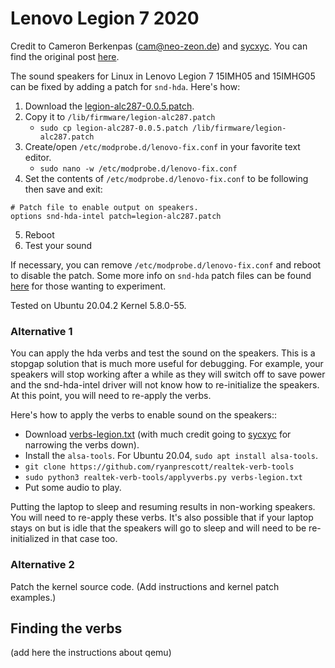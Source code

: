 # Lenovo Legion 7 2020

Credit to Cameron Berkenpas (cam@neo-zeon.de) and [sycxyc](https://bugzilla.kernel.org/show_bug.cgi?id=208555#c277). You can find the original post [here](https://bugzilla.kernel.org/show_bug.cgi?id=208555#c294).

The sound speakers for Linux in Lenovo Legion 7 15IMH05 and 15IMHG05 can be fixed by adding a patch for `snd-hda`.
Here's how:

1. Download the [legion-alc287-0.0.5.patch](https://raw.githubusercontent.com/thiagotei/linux-realtek-alc287/main/lenovo-legion/legion-alc287-0.0.5.patch).
2. Copy it to `/lib/firmware/legion-alc287.patch`
      * `sudo cp legion-alc287-0.0.5.patch /lib/firmware/legion-alc287.patch`
3. Create/open `/etc/modprobe.d/lenovo-fix.conf` in your favorite text editor.
      * `sudo nano -w /etc/modprobe.d/lenovo-fix.conf`
4. Set the contents of `/etc/modprobe.d/lenovo-fix.conf` to be following then save and exit:
```
# Patch file to enable output on speakers.
options snd-hda-intel patch=legion-alc287.patch
```
5. Reboot
6. Test your sound

If necessary, you can remove `/etc/modprobe.d/lenovo-fix.conf` and reboot to disable the patch.
Some more info on `snd-hda` patch files can be found [here](https://www.kernel.org/doc/html/latest/sound/hd-audio/notes.html) for those wanting to experiment.

Tested on Ubuntu 20.04.2 Kernel 5.8.0-55.

### Alternative 1

You can apply the hda verbs and test the sound on the speakers. This is a stopgap solution that is much more useful for
debugging. For example, your speakers will stop working after a while as they will switch off to save power and the
snd-hda-intel driver will not know how to re-initialize the speakers. At this point, you will need to re-apply the verbs.

Here's how to apply the verbs to enable sound on the speakers::

- Download [verbs-legion.txt](verbs-legion.txt) (with much credit going to [sycxyc](https://bugzilla.kernel.org/show_bug.cgi?id=208555#c277) for narrowing the verbs down).
- Install the `alsa-tools`. For Ubuntu 20.04, `sudo apt install alsa-tools`.
- `git clone https://github.com/ryanprescott/realtek-verb-tools`
- `sudo python3 realtek-verb-tools/applyverbs.py verbs-legion.txt`
- Put some audio to play.

Putting the laptop to sleep and resuming results in non-working speakers. You will need to re-apply these verbs.
It's also possible that if your laptop stays on but is idle that the speakers will go to sleep and will need to be re-initialized in that case too.

### Alternative 2

Patch the kernel source code. 
(Add instructions and kernel patch examples.)

## Finding the verbs

(add here the instructions about qemu)
